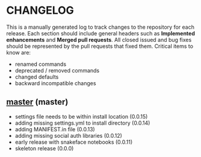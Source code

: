 # CHANGELOG

This is a manually generated log to track changes to the repository for each release. 
Each section should include general headers such as **Implemented enhancements** 
and **Merged pull requests**. All closed issued and bug fixes should be 
represented by the pull requests that fixed them. Critical items to know are:

 - renamed commands
 - deprecated / removed commands
 - changed defaults
 - backward incompatible changes


## [master](https://github.com/snakemake/snakeface/tree/main) (master)
 - settings file needs to be within install location (0.0.15)
 - adding missing settings.yml to install directory (0.0.14)
 - adding MANIFEST.in file (0.0.13)
 - adding missing social auth libraries (0.0.12)
 - early release with snakeface notebooks (0.0.11)
 - skeleton release (0.0.0)

